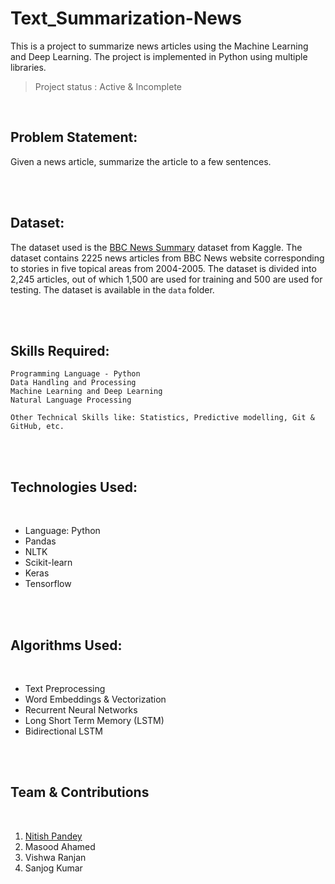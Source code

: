 # Text_Summarization-News

This is a project to summarize news articles using the Machine Learning and Deep Learning. The project is implemented in Python using multiple libraries.

> Project status : Active & Incomplete

<br>

## Problem Statement:  
Given a news article, summarize the article to a few sentences.

<br><br>


## Dataset:
The dataset used is the [BBC News Summary](https://www.kaggle.com/datasets/pariza/bbc-news-summary) dataset from Kaggle. The dataset contains 2225 news articles from BBC News website corresponding to stories in five topical areas from 2004-2005. The dataset is divided into 2,245 articles, out of which 1,500 are used for training and 500 are used for testing. The dataset is available in the `data` folder.

<br><br>

## Skills Required:

    Programming Language - Python
    Data Handling and Processing
    Machine Learning and Deep Learning
    Natural Language Processing

    Other Technical Skills like: Statistics, Predictive modelling, Git & GitHub, etc.




<br><br>


## Technologies Used:
<br>

- Language: Python
- Pandas
- NLTK
- Scikit-learn
- Keras
- Tensorflow

<br><br>

## Algorithms Used:
<br>

- Text Preprocessing
- Word Embeddings & Vectorization
- Recurrent Neural Networks
- Long Short Term Memory (LSTM)
- Bidirectional LSTM


<br><br>

## Team & Contributions

<br>

1.  [Nitish Pandey](https://nitishpandey.com.np)
2. Masood Ahamed
3. Vishwa Ranjan
4. Sanjog Kumar




<br>
<br>

<!-- ## References:
<br>
 -->
